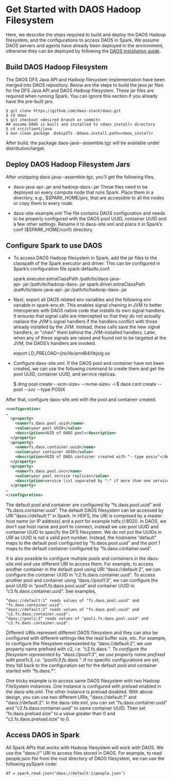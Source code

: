 # Get Started with DAOS Hadoop Filesystem
Here, we describe the steps required to build and deploy the DAOS Hadoop filesystem, and the configurations to access
DAOS in Spark. We assume DAOS servers and agents have already been deployed in the environment, otherwise they can be
deployed by following the [DAOS installation guide](https://daos-stack.github.io/admin/installation/).

## Build DAOS Hadoop Filesystem
The DAOS DFS Java API and Hadoop filesystem implementation have been merged into DAOS repository. Below are the steps
to build the java jar files for the DFS Java API and DAOS Hadoop filesystem. These jar files are required when running
Spark. You can ignore this section if you already have the pre-built jars.


    $ git clone https://github.com/daos-stack/daos.git
    $ cd daos
    $ git checkout <desired branch or commit>
    ## assume DAOS is built and installed to <daos_install> directory
    $ cd src/client/java
    $ mvn clean package -DskipITs -Ddaos.install.path=<daos_install>

After build, the package daos-java-<version>-assemble.tgz will be available under distribution/target.

## Deploy DAOS Hadoop Filesystem Jars
After unzipping daos-java-<version>-assemble.tgz, you’ll get the following files.
* daos-java-api-<version>.jar and hadoop-daos-<version>.jar
These files need to be deployed on every compute node that runs Spark. Place them in a directory, e.g.,
$SPARK_HOME/jars, that are accessible to all the nodes or copy them to every node.

* daos-site-example.xml
The file contains DAOS configuration and needs to be properly configured with the DAOS pool UUID, container UUID and a
few other settings. Rename it to daos-site.xml and place it in Spark’s conf ($SPARK_HOME/conf) directory.

## Configure Spark to use DAOS
* To access DAOS Hadoop filesystem in Spark, add the jar files to the classpath of the Spark executor and driver. This
can be configured in Spark’s configuration file spark-defaults.conf.


    spark.executor.extraClassPath   /path/to/daos-java-api-<version>.jar:/path/to/hadoop-daos-<version>.jar
    spark.driver.extraClassPath     /path/to/daos-java-api-<version>.jar:/path/to/hadoop-daos-<version>.jar

* Next, export all DAOS related env variables and the following env variable in spark-env.sh. This enables signal
chaining in JVM to better interoperate with DAOS native code that installs its own signal handlers. It ensures that
signal calls are intercepted so that they do not actually replace the JVM's signal handlers if the handlers conflict
with those already installed by the JVM. Instead, these calls save the new signal handlers, or "chain" them behind the
JVM-installed handlers. Later, when any of these signals are raised and found not to be targeted at the JVM, the DAOS’s
handlers are invoked.


    export LD_PRELOAD=<YOUR JDK HOME>/jre/lib/amd64/libjsig.so

* Configure daos-site.xml. If the DAOS pool and container have not been created, we can use the following command to
create them and get the pool UUID, container UUID, and service replicas.


    $ dmg pool create --scm-size=<scm size> --nvme-size=<nvme size> -i
    $ daos cont create --pool <pool UUID> --svc <service replicas> --type POSIX

After that, configure daos-site.xml with the pool and container created.

```xml
<configuration>
…
  <property>
    <name>fs.daos.pool.uuid</name>
    <value>your pool UUID</value>
    <description>UUID of DAOS pool</description>
  </property>
  <property>
    <name>fs.daos.container.uuid</name>
    <value>your container UUID</value>
    <description>UUID of DAOS container created with "--type posix"</description>
  </property>
  <property>
    <name>fs.daos.pool.svc</name>
    <value>your pool service replicas</value>
    <description>service list separated by ":" if more than one service</description>
  </property>
…
</configuration>
```

The default pool and container are configured by “fs.daos.pool.uuid” and “fs.daos.container.uuid”. The default DAOS
filesystem can be accessed by URI “daos://default:1” in Spark. In HDFS, the URI is composed by a master host name
(or IP address) and a port for example hdfs://<HostName>:8020. In DAOS, we don’t use host name and port to connect,
instead we use pool UUID and container UUID to specify the DFS filesystem. We do not put the UUIDs in URI as UUID is not
a valid port number. Instead, the hostname “default” maps to the default pool configured by “fs.daos.pool.uuid” and the
port 1 maps to the default container configured by “fs.daos.container.uuid”.

It is also possible to configure multiple pools and containers in the daos-site.xml and use different URI to access
them. For example, to access another container in the default pool using URI “daos://default:2”, we can configure the
container UUID in “c2.fs.daos.container.uuid”. To access another pool and container using “daos://pool1:3”, we can
configure the pool UUID in “pool1.fs.daos.pool.uuid” and container UUID in “c3.fs.daos.container.uuid”. See examples,


    “daos://default:1” reads values of "fs.daos.pool.uuid" and "fs.daos.container.uuid".
    “daos://default:2” reads values of "fs.daos.pool.uuid" and "c2.fs.daos.container.uuid".
    “daos://pool1:3” reads values of "pool1.fs.daos.pool.uuid" and "c3.fs.daos.container.uuid".

Different URIs represent different DAOS filesystem and they can also be configured with different settings like the read
buffer size, etc. For example, to configure the filesystem represented by “daos://default:2”, we use property name
prefixed with c2, i.e. “c2.fs.daos.*”. To configure the filesystem represented by “daos://pool1:3”, we use property name
prefixed with pool1c3, i.e. “pool1c3.fs.daos.*”. If no specific configurations are set, they fall back to the
configuration set for the default pool and container started with “fs.daos.*”.

One tricky example is to access same DAOS filesystem with two Hadoop FileSystem instances. One instance is configured
with preload enabled in the daos-site.xml. The other instance is preload disabled. With above design, you can use two
different URIs, "daos://default:1" and "daos://default:2". In the daos-site.xml, you can set "fs.daos.container.uuid"
and "c2.fs.daos.container.uuid" to same container UUID. Then set "fs.daos.preload.size" to a value greater than 0 and
"c2.fs.daos.preload.size" to 0.

## Access DAOS in Spark
All Spark APIs that works with Hadoop filesystem will work with DAOS. We use the "daos://" URI to access files stored in
DAOS. For example, to read people.json file from the root directory of DAOS filesystem, we can use the following pySpark
code:


    df = spark.read.json("daos://default:1/people.json")
